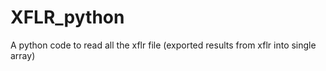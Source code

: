 # XFLR_python
A python code to read all the xflr file (exported results from xflr into single array)
